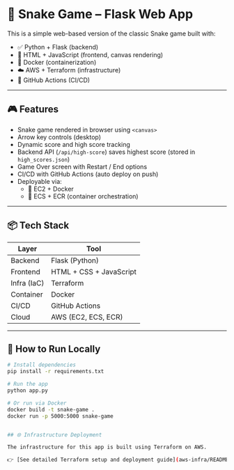 # 🐍 Snake Game – Flask Web App

This is a simple web-based version of the classic Snake game built with:

- ✅ Python + Flask (backend)
- 🎨 HTML + JavaScript (frontend, canvas rendering)
- 🐳 Docker (containerization)
- ☁️ AWS + Terraform (infrastructure)
- 🔁 GitHub Actions (CI/CD)

---

## 🎮 Features

- Snake game rendered in browser using `<canvas>`
- Arrow key controls (desktop)
- Dynamic score and high score tracking
- Backend API (`/api/high-score`) saves highest score (stored in `high_scores.json`)
- Game Over screen with Restart / End options
- CI/CD with GitHub Actions (auto deploy on push)
- Deployable via:
  - 🔹 EC2 + Docker
  - 🔹 ECS + ECR (container orchestration)

---

## 📦 Tech Stack

| Layer        | Tool                        |
|--------------|-----------------------------|
| Backend      | Flask (Python)              |
| Frontend     | HTML + CSS + JavaScript     |
| Infra (IaC)  | Terraform                   |
| Container    | Docker                      |
| CI/CD        | GitHub Actions              |
| Cloud        | AWS (EC2, ECS, ECR)         |

---

## 🚀 How to Run Locally

```bash
# Install dependencies
pip install -r requirements.txt

# Run the app
python app.py

# Or run via Docker
docker build -t snake-game .
docker run -p 5000:5000 snake-game


## 🌐 Infrastructure Deployment

The infrastructure for this app is built using Terraform on AWS.

👉 [See detailed Terraform setup and deployment guide](aws-infra/README.md)
